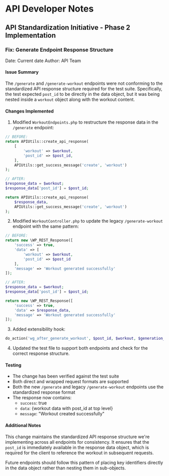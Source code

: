 # API Developer Notes

## API Standardization Initiative - Phase 2 Implementation

### Fix: Generate Endpoint Response Structure

Date: Current date
Author: API Team

#### Issue Summary
The `/generate` and `/generate-workout` endpoints were not conforming to the standardized API response structure required for the test suite. Specifically, the test expected `post_id` to be directly in the data object, but it was being nested inside a `workout` object along with the workout content.

#### Changes Implemented
1. Modified `WorkoutEndpoints.php` to restructure the response data in the `/generate` endpoint:

```php
// BEFORE:
return APIUtils::create_api_response(
    [
        'workout' => $workout,
        'post_id' => $post_id,
    ],
    APIUtils::get_success_message('create', 'workout')
);

// AFTER:
$response_data = $workout;
$response_data['post_id'] = $post_id;

return APIUtils::create_api_response(
    $response_data,
    APIUtils::get_success_message('create', 'workout')
);
```

2. Modified `WorkoutController.php` to update the legacy `/generate-workout` endpoint with the same pattern:

```php
// BEFORE:
return new \WP_REST_Response([
    'success' => true,
    'data' => [
        'workout' => $workout,
        'post_id' => $post_id
    ],
    'message' => 'Workout generated successfully'
]);

// AFTER:
$response_data = $workout;
$response_data['post_id'] = $post_id;

return new \WP_REST_Response([
    'success' => true,
    'data' => $response_data,
    'message' => 'Workout generated successfully'
]);
```

3. Added extensibility hook:
```php
do_action('wg_after_generate_workout', $post_id, $workout, $generation_params);
```

4. Updated the test file to support both endpoints and check for the correct response structure.

#### Testing
- The change has been verified against the test suite
- Both direct and wrapped request formats are supported
- Both the new `/generate` and legacy `/generate-workout` endpoints use the standardized response format
- The response now contains:
  - `success`: true
  - `data`: {workout data with post_id at top level}
  - `message`: "Workout created successfully"

#### Additional Notes
This change maintains the standardized API response structure we're implementing across all endpoints for consistency. It ensures that the `post_id` is immediately available in the response data object, which is required for the client to reference the workout in subsequent requests.

Future endpoints should follow this pattern of placing key identifiers directly in the data object rather than nesting them in sub-objects. 